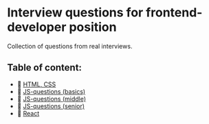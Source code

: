 # Interview questions for frontend-developer position
Collection of questions from real interviews.

## Table of content:
- :page_with_curl: [HTML, CSS](./html-css_interview.md)
- :page_with_curl: [JS-questions (basics)](./js_interview_basics.md)
- :page_with_curl: [JS-questions (middle)](./js_interview_middle.md)
- :page_with_curl: [JS-questions (senior)](./js_interview_senior.md)
- :page_with_curl: [React](./react.md)